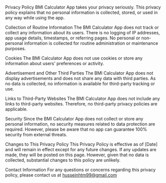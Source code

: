 Privacy Policy
BMI Calculator App takes your privacy seriously. This privacy policy explains that no personal information is collected, stored, or used in any way while using the app.

Collection of Routine Information
The BMI Calculator App does not track or collect any information about its users. There is no logging of IP addresses, app usage details, timestamps, or referring pages. No personal or non-personal information is collected for routine administration or maintenance purposes.

Cookies
The BMI Calculator App does not use cookies or store any information about users' preferences or activity.

Advertisement and Other Third Parties
The BMI Calculator App does not display advertisements and does not share any data with third parties. As no data is collected, no information is available for third-party tracking or use.

Links to Third-Party Websites
The BMI Calculator App does not include any links to third-party websites. Therefore, no third-party privacy policies are applicable.

Security
Since the BMI Calculator App does not collect or store any personal information, no security measures related to data protection are required. However, please be aware that no app can guarantee 100% security from external threats.

Changes to This Privacy Policy
This Privacy Policy is effective as of [Date] and will remain in effect except for any future changes. If any updates are made, they will be posted on this page. However, given that no data is collected, substantial changes to this policy are unlikely.

Contact Information
For any questions or concerns regarding this privacy policy, please contact us at husseinhtm99@gmail.com
